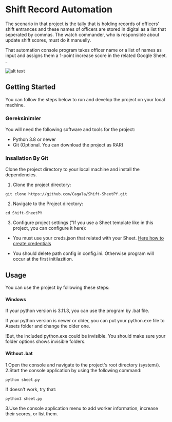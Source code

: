 # Shift Record Automation

The scenario in that project is the tally that is holding records of officers' shift entrances and these names of officers are 
stored in digital as a list that seperated by commas. The watch commander, who is responsible about update shift scores, must do 
it manuelly. 

That automation console program takes officer name or a list of names as input and assigns them a 1-point increase score in the 
related Google Sheet. . 

![alt text](https://cdn.discordapp.com/attachments/1096569339886456883/1167486413583953980/Adsz.png)

## Getting Started

You can follow the steps below to run and develop the project on your local machine.

### Gereksinimler

You will need the following software and tools for the project:

- Python 3.8 or newer
- Git (Optional. You can download the project as RAR)

### Insallation By Git

Clone the project directory to your local machine and install the dependencies.

1. Clone the project directory:
```shell
git clone https://github.com/Cagala/Shift-SheetPY.git
```
2. Navigate to the Project directory:
```shell
cd Shift-SheetPY
```
3. Configure project settings ("If you use a Sheet template like in this project, you can configure it here):

- You must use your creds.json that related with your Sheet. [Here how to create credentials](https://pygsheets.readthedocs.io/en/stable/authorization.html)

- You should delete path config in config.ini. Otherwise program will occur at the first initilazition.



## Usage
You can use the project by following these steps:

#### Windows
If your python version is 3.11.3, you can use the program by .bat file.

If your python version is newer or older, you can put your python.exe file to Assets folder
and change the older one.

!But, the included python.exe could be invisible. You should make sure your folder options shows
invisible folders.

#### Without .bat
1.Open the console and navigate to the project's root directory (system/).
2.Start the console application by using the following command:
```shell
python sheet.py
```
If doesn't work, try that:
```shell
python3 sheet.py
```
3.Use the console application menu to add worker information, increase their scores, or list them.
